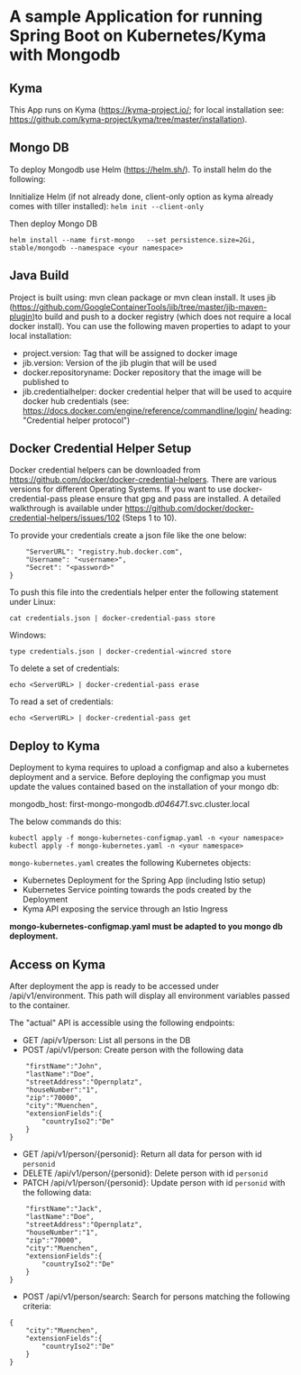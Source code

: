 # A sample Application for running Spring Boot on Kubernetes/Kyma with Mongodb

## Kyma

This App runs on Kyma (https://kyma-project.io/; for local installation see: https://github.com/kyma-project/kyma/tree/master/installation). 

## Mongo DB

To deploy Mongodb use Helm (https://helm.sh/). To install helm do the following:

Innitialize Helm (if not already done, client-only option as kyma already comes with tiller installed):
`helm init --client-only` 

Then deploy Mongo DB

`helm install --name first-mongo   --set persistence.size=2Gi,    stable/mongodb --namespace <your namespace>`

## Java Build

Project is built using: mvn clean package or mvn clean install. It uses jib (https://github.com/GoogleContainerTools/jib/tree/master/jib-maven-plugin)to build and push to a docker registry (which does not require a local docker install). You can use the following maven properties to adapt to your local installation: 

* project.version: Tag that will be assigned to docker image 
* jib.version: Version of the jib plugin that will be used
* docker.repositoryname: Docker repository that the image will be published to
* jib.credentialhelper: docker credential helper that will be used to acquire docker hub credentials (see: https://docs.docker.com/engine/reference/commandline/login/ heading: "Credential helper protocol")

## Docker Credential Helper Setup

Docker credential helpers can be downloaded from https://github.com/docker/docker-credential-helpers. There are various versions for different Operating Systems. If you want to use docker-credential-pass please ensure that gpg and pass are installed. A detailed walkthrough is available under https://github.com/docker/docker-credential-helpers/issues/102 (Steps 1 to 10).

To provide your credentials create a json file like the one below:

```{ 
    "ServerURL": "registry.hub.docker.com",
    "Username": "<username>", 
    "Secret": "<password>" 
}
```

To push this file into the credentials helper enter the following statement under Linux:

`cat credentials.json | docker-credential-pass store`

Windows:

`type credentials.json | docker-credential-wincred store`

To delete a set of credentials:

`echo <ServerURL> | docker-credential-pass erase`

To read a set of credentials:

`echo <ServerURL> | docker-credential-pass get`


## Deploy to Kyma

Deployment to kyma requires to upload a configmap and also a kubernetes deployment and a service.
Before deploying the configmap you must update the values contained based on the installation of your mongo db:

mongodb_host: first-mongo-mongodb.*d046471*.svc.cluster.local

 The below commands do this: 

```
kubectl apply -f mongo-kubernetes-configmap.yaml -n <your namespace>
kubectl apply -f mongo-kubernetes.yaml -n <your namespace>
```

`mongo-kubernetes.yaml` creates the following Kubernetes objects:

* Kubernetes Deployment for the Spring App (including Istio setup)
* Kubernetes Service pointing towards the pods created by the Deployment
* Kyma API exposing the service through an Istio Ingress

**mongo-kubernetes-configmap.yaml must be adapted to you mongo db deployment.**

## Access on Kyma

After deployment the app is ready to be accessed under /api/v1/environment. This path will display all environment variables passed to the container.

The "actual" API is accessible using the following endpoints:

* GET /api/v1/person: List all persons in the DB
* POST /api/v1/person: Create person with the following data
```{
	"firstName":"John",
	"lastName":"Doe",
	"streetAddress":"Opernplatz",
	"houseNumber":"1",
	"zip":"70000",
	"city":"Muenchen",
	"extensionFields":{
		"countryIso2":"De"
	}
}
``` 
* GET /api/v1/person/{personid}: Return all data for person with id `personid`
* DELETE /api/v1/person/{personid}: Delete person with id `personid`
* PATCH /api/v1/person/{personid}: Update person with id `personid` with the following data:
```{
	"firstName":"Jack",
	"lastName":"Doe",
	"streetAddress":"Opernplatz",
	"houseNumber":"1",
	"zip":"70000",
	"city":"Muenchen",
	"extensionFields":{
		"countryIso2":"De"
	}
}
``` 

* POST /api/v1/person/search: Search for persons matching the following criteria:
```
{
	"city":"Muenchen",
	"extensionFields":{
		"countryIso2":"De"
	}
}
``` 




